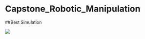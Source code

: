 # Capstone_Robotic_Manipulation


##Best Simulation

![](https://github.com/aawizard/Capstone_Robotic_Manipulation/assets/58395886/4bcb3cf1-cd09-4d0a-a5eb-6ca044bc341a)

